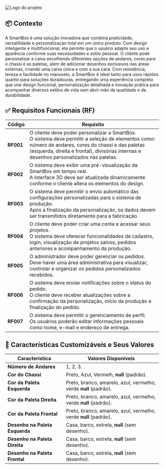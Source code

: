 ![Logo do projeto](Front_end_SmartBox/public/LogoProjeto.png)

## 📦 Contexto
A SmartBox é uma solução inovadora que combina praticidade, versatilidade e personalização total em um único produto. Com design inteligente e multifuncional, ela permite que o usuário adapte seu uso e aparência conforme suas necessidades e estilo pessoal. O cliente pode personalizar a caixa escolhendo diferentes opções de andares, cores para o chassi e as paletas, além de adicionar desenhos exclusivos nas áreas externas, criando uma caixa única e com a sua cara. Com resistência, leveza e facilidade no manuseio, a SmartBox é ideal tanto para usos rápidos quanto para soluções duradouras, entregando uma experiência completa que une design funcional, personalização detalhada e inovação prática para acompanhar diversos estilos de vida sem abrir mão da qualidade e da durabilidade.

## ✅ Requisitos Funcionais (RF)
| Código   | Requisito |
|----------|-----------|
| **RF001** | O cliente deve poder personalizar a SmartBox.<br>O sistema deve permitir a seleção de elementos como: número de andares, cores do chassi e das paletas (esquerda, direita e frontal), divisórias internas e desenhos personalizados nas paletas. |
| **RF002** | O sistema deve exibir uma pré-visualização da SmartBox em tempo real.<br>A interface 3D deve ser atualizada dinamicamente conforme o cliente altera os elementos do design. |
| **RF003** | O sistema deve permitir o envio automático das configurações personalizadas para o sistema de produção.<br>Após a finalização da personalização, os dados devem ser transmitidos diretamente para a fabricação. |
| **RF004** | O cliente deve poder criar uma conta e acessar seus projetos.<br>O sistema deve oferecer funcionalidades de cadastro, login, visualização de projetos salvos, pedidos anteriores e acompanhamento da produção. |
| **RF005** | O administrador deve poder gerenciar os pedidos.<br>Deve haver uma área administrativa para visualizar, controlar e organizar os pedidos personalizados recebidos. |
| **RF006** | O sistema deve enviar notificações sobre o status do pedido.<br>O cliente deve receber atualizações sobre a confirmação da personalização, início da produção e finalização do pedido. |
| **RF007** | O sistema deve permitir o gerenciamento de perfil.<br>Os usuários poderão editar informações pessoais como nome, e-mail e endereço de entrega. |

## 🎨 Características Customizáveis e Seus Valores

| Característica          | Valores Disponíveis                                      |
-------------------------|-----------------------------------------------------------|
| **Número de Andares**     | 1, 2, 3.                         |
| **Cor do Chassi**         | Preto, Azul, Vermelh, **null** (padrão).   |
| **Cor da Paleta Esquerda**| Preto, branco, amarelo, azul, vermelho, verde **null** (padrão).   |
| **Cor da Paleta Direita** | Preto, branco, amarelo, azul, vermelho, verde **null** (padrão).  |
| **Cor da Paleta Frontal** | Preto, branco, amarelo, azul, vermelho, verde **null** (padrão).   |
| **Desenho na Paleta Esquerda**  | Casa, barco, estrela, **null** (sem desenho). |
| **Desenho na Paleta Direita**   |  Casa, barco, estrela, **null** (sem desenho). |
| **Desenho na Paleta Frontal**   |  Casa, barco, estrela, **null** (sem desenho).  |
